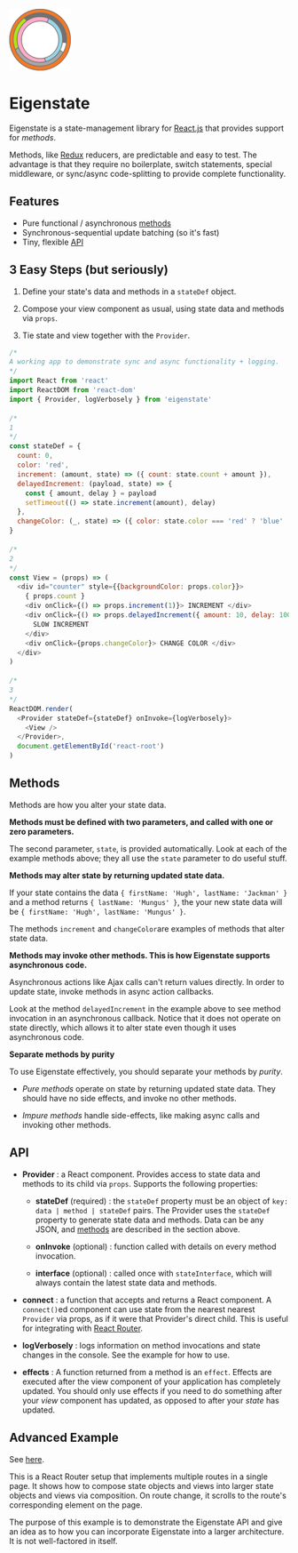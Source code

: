 ![Eigenstate](assets/logo.png)

# Eigenstate

Eigenstate is a state-management library for [React.js](https://facebook.github.io/react/) that provides support for *methods*.

Methods, like [Redux](https://github.com/reactjs/redux) reducers, are predictable and easy to test. The advantage is that they require no boilerplate, switch statements, special middleware, or sync/async code-splitting to provide complete functionality.

## Features

* Pure functional / asynchronous [methods](https://github.com/8balloon/eigenstate#methods)
* Synchronous-sequential update batching (so it's fast)
* Tiny, flexible [API](https://github.com/8balloon/eigenstate#API)

## 3 Easy Steps (but seriously)

1. Define your state's data and methods in a ```stateDef``` object.

2. Compose your view component as usual, using state data and methods via ```props```.

3. Tie state and view together with the ```Provider```.

```js
/*
A working app to demonstrate sync and async functionality + logging.
*/
import React from 'react'
import ReactDOM from 'react-dom'
import { Provider, logVerbosely } from 'eigenstate'

/*
1
*/
const stateDef = {
  count: 0,
  color: 'red',
  increment: (amount, state) => ({ count: state.count + amount }),
  delayedIncrement: (payload, state) => {
    const { amount, delay } = payload
    setTimeout(() => state.increment(amount), delay)
  },
  changeColor: (_, state) => ({ color: state.color === 'red' ? 'blue' : 'red' })
}

/*
2
*/
const View = (props) => (
  <div id="counter" style={{backgroundColor: props.color}}>
    { props.count }
    <div onClick={() => props.increment(1)}> INCREMENT </div>
    <div onClick={() => props.delayedIncrement({ amount: 10, delay: 1000 })}>
      SLOW INCREMENT
    </div>
    <div onClick={props.changeColor}> CHANGE COLOR </div>
  </div>
)

/*
3
*/
ReactDOM.render(
  <Provider stateDef={stateDef} onInvoke={logVerbosely}>
    <View />
  </Provider>,
  document.getElementById('react-root')  
)
```

## Methods

Methods are how you alter your state data.

**Methods must be defined with two parameters, and called with one or zero parameters.**

The second parameter, ```state```, is provided automatically. Look at each of the example methods above; they all use the ```state``` parameter to do useful stuff.

**Methods may alter state by returning updated state data.**

If your state contains the data ```{ firstName: 'Hugh', lastName: 'Jackman' }``` and a method returns ```{ lastName: 'Mungus' }```, the your new state data will be ```{ firstName: 'Hugh', lastName: 'Mungus' }```.

The methods ```increment``` and ```changeColor```are examples of methods that alter state data.

**Methods may invoke other methods. This is how Eigenstate supports asynchronous code.**

Asynchronous actions like Ajax calls can't return values directly. In order to update state, invoke methods in async action callbacks.

Look at the method ```delayedIncrement``` in the example above to see method invocation in an asynchronous callback. Notice that it does not operate on state directly, which allows it to alter state even though it uses asynchronous code.

**Separate methods by purity**

To use Eigenstate effectively, you should separate your methods by *purity*.

* *Pure methods* operate on state by returning updated state data. They should have no side effects, and invoke no other methods.

* *Impure methods* handle side-effects, like making async calls and invoking other methods.

## API

* **Provider** : a React component. Provides access to state data and methods to its child via ```props```. Supports the following properties:

  * **stateDef** (required) : the ```stateDef``` property must be an object of ```key: data | method | stateDef``` pairs. The Provider uses the ```stateDef``` property to generate state data and methods. Data can be any JSON, and [methods](https://github.com/8balloon/eigenstate#methods) are described in the section above.

  * **onInvoke** (optional) : function called with details on every method invocation.

  * **interface** (optional) : called once with ```stateInterface```, which will always contain the latest state data and methods.

* **connect** : a function that accepts and returns a React component. A ```connect()```ed component can use state from the nearest nearest ```Provider``` via props, as if it were that Provider's direct child. This is useful for integrating with [React Router](https://github.com/ReactTraining/react-router).

* **logVerbosely** : logs information on method invocations and state changes in the console. See the example for how to use.

* **effects** : A function returned from a method is an ```effect```. Effects are executed after the view component of your application has completely updated. You should only use effects if you need to do something after your *view* component has updated, as opposed to after your *state* has updated.

## Advanced Example

See [here](https://github.com/8balloon/eigenstate/blob/master/test/CompleteExample/index.jsx).

This is a React Router setup that implements multiple routes in a single page.
It shows how to compose state objects and views into larger state objects and views via composition.
On route change, it scrolls to the route's corresponding element on the page.

The purpose of this example is to demonstrate the Eigenstate API and give an idea as to how you can incorporate Eigenstate into a larger architecture. It is not well-factored in itself.

